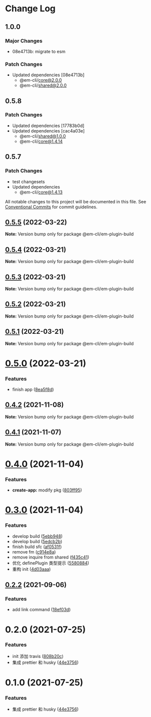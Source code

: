 # Change Log

## 1.0.0

### Major Changes

- 08e4713b: migrate to esm

### Patch Changes

- Updated dependencies [08e4713b]
  - @em-cli/core@2.0.0
  - @em-cli/shared@2.0.0

## 0.5.8

### Patch Changes

- Updated dependencies [17783b0d]
- Updated dependencies [cac4a03e]
  - @em-cli/shared@1.0.0
  - @em-cli/core@1.4.14

## 0.5.7

### Patch Changes

- test changesets
- Updated dependencies
  - @em-cli/core@1.4.13

All notable changes to this project will be documented in this file.
See [Conventional Commits](https://conventionalcommits.org) for commit guidelines.

## [0.5.5](https://github.com/edisonLzy/em-cli/compare/@em-cli/em-plugin-build@0.5.4...@em-cli/em-plugin-build@0.5.5) (2022-03-22)

**Note:** Version bump only for package @em-cli/em-plugin-build

## [0.5.4](https://github.com/edisonLzy/em-cli/compare/@em-cli/em-plugin-build@0.5.3...@em-cli/em-plugin-build@0.5.4) (2022-03-21)

**Note:** Version bump only for package @em-cli/em-plugin-build

## [0.5.3](https://github.com/edisonLzy/em-cli/compare/@em-cli/em-plugin-build@0.5.2...@em-cli/em-plugin-build@0.5.3) (2022-03-21)

**Note:** Version bump only for package @em-cli/em-plugin-build

## [0.5.2](https://github.com/edisonLzy/em-cli/compare/@em-cli/em-plugin-build@0.5.1...@em-cli/em-plugin-build@0.5.2) (2022-03-21)

**Note:** Version bump only for package @em-cli/em-plugin-build

## [0.5.1](https://github.com/edisonLzy/em-cli/compare/@em-cli/em-plugin-build@0.5.0...@em-cli/em-plugin-build@0.5.1) (2022-03-21)

**Note:** Version bump only for package @em-cli/em-plugin-build

# [0.5.0](https://github.com/edisonLzy/em-cli/compare/@em-cli/em-plugin-build@0.4.2...@em-cli/em-plugin-build@0.5.0) (2022-03-21)

### Features

- finish app ([8ea5f8d](https://github.com/edisonLzy/em-cli/commit/8ea5f8d4bb26a89a4b2e51a1f21088605e7e5f8e))

## [0.4.2](https://github.com/edisonLzy/mono-cli/compare/@em-cli/em-plugin-build@0.4.1...@em-cli/em-plugin-build@0.4.2) (2021-11-08)

**Note:** Version bump only for package @em-cli/em-plugin-build

## [0.4.1](https://github.com/edisonLzy/mono-cli/compare/@em-cli/em-plugin-build@0.4.0...@em-cli/em-plugin-build@0.4.1) (2021-11-07)

**Note:** Version bump only for package @em-cli/em-plugin-build

# [0.4.0](https://github.com/edisonLzy/mono-cli/compare/@em-cli/em-plugin-build@0.3.0...@em-cli/em-plugin-build@0.4.0) (2021-11-04)

### Features

- **create-app:** modify pkg ([803ff95](https://github.com/edisonLzy/mono-cli/commit/803ff95fcba3816e49a99ea037b69b0ba7ca1f32))

# [0.3.0](https://github.com/edisonLzy/mono-cli/compare/@em-cli/em-plugin-build@0.2.2...@em-cli/em-plugin-build@0.3.0) (2021-11-04)

### Features

- develop build ([5ebb948](https://github.com/edisonLzy/mono-cli/commit/5ebb948e64abc9e0eabd447bd12daf92e74940c6))
- develop build ([5edcb2b](https://github.com/edisonLzy/mono-cli/commit/5edcb2b85be60fbda3ae2fe7115bdccd2b171b3b))
- finish build sfc ([af0531f](https://github.com/edisonLzy/mono-cli/commit/af0531fe90b34d16a42a211ce5800acc90c58ec0))
- remove fm ([c914e8a](https://github.com/edisonLzy/mono-cli/commit/c914e8aefd79dbf1fd30f848a483a4c21322b810))
- remove inquire from shared ([f435c41](https://github.com/edisonLzy/mono-cli/commit/f435c416f6bd1c331b59843b24b753dd7aaca4db))
- 优化 definePlugin 类型提示 ([5580884](https://github.com/edisonLzy/mono-cli/commit/5580884cf54c63e8429a00cf8805d0901c8c4f69))
- 重构 init ([4d03aaa](https://github.com/edisonLzy/mono-cli/commit/4d03aaa6bf1c8b9e68412034ddd8d241ccf771c7))

## [0.2.2](https://github.com/edisonLzy/mono-cli/compare/@em-cli/em-plugin-build@0.2.1...@em-cli/em-plugin-build@0.2.2) (2021-09-06)

### Features

- add link command ([18ef03d](https://github.com/edisonLzy/mono-cli/commit/18ef03d4488ec666db9a46128ee2f9970675a0d3))

# 0.2.0 (2021-07-25)

### Features

- init 添加 travis ([808b20c](https://github.com/edisonLzy/mono-cli/commit/808b20cbfa01e520a59259d8471b4a959bd721da))
- 集成 prettier 和 husky ([44e3756](https://github.com/edisonLzy/mono-cli/commit/44e3756b822d96636eb0a4911c003c364e8db7d8))

# 0.1.0 (2021-07-25)

### Features

- 集成 prettier 和 husky ([44e3756](https://github.com/edisonLzy/mono-cli/commit/44e3756b822d96636eb0a4911c003c364e8db7d8))
